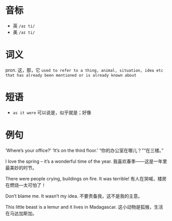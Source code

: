 # 音标

- 英 `/aɪ ti/`
- 美 `/aɪ ti/`

# 词义

pron. 这，那，它
`used to refer to a thing, animal, situation, idea etc that has already been mentioned or is already known about`

# 短语

- `as it were` 可以说是，似乎就是；好像

# 例句

‘Where’s your office?’ ‘It’s on the third floor.’
“你的办公室在哪儿？”“在三楼。”

I love the spring – it’s a wonderful time of the year.
我喜欢春季——这是一年里最美妙的时节。

There were people crying, buildings on fire. It was terrible!
有人在哭喊，楼房在燃烧―太可怕了！

Don’t blame me. It wasn’t my idea.
不要责备我，这不是我的主意。

This little beast is a lemur and it lives in Madagascar.
这小动物是狐猴，生活在马达加斯加。


